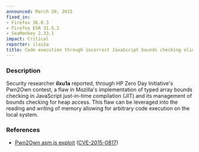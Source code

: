 ```yaml
---
announced: March 20, 2015
fixed_in:
- Firefox 36.0.3
- Firefox ESR 31.5.2
- SeaMonkey 2.33.1
impact: Critical
reporter: ilxu1a
title: Code execution through incorrect JavaScript bounds checking elimination
---
```


<h3>Description</h3>

<p>Security researcher <strong>ilxu1a</strong> reported, through HP Zero Day
Initiative's Pwn2Own contest, a flaw in Mozilla's implementation of typed array
bounds checking in JavaScript just-in-time compilation (JIT) and its management
of bounds checking for heap access. This flaw can be leveraged into the reading
and writing of memory allowing for arbitrary code execution on the local system.
</p>

<h3>References</h3>

<ul>
  <li><a href="https://bugzilla.mozilla.org/show_bug.cgi?id=1145255">
       Pwn2Own asm.js exploit</a>
(<a href="http://cve.mitre.org/cgi-bin/cvename.cgi?name=CVE-2015-0817"
class="ex-ref">CVE-2015-0817</a>)</li>
</ul>



